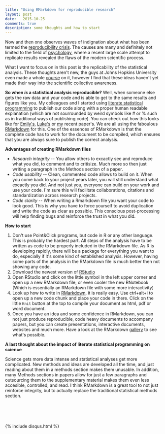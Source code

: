 ```yaml
---
title: "Using RMarkdown for reproducible research"
layout: post
date:   2015-10-25 
comments: true
description: some thoughts and how to start
---
```




Now and then one observes waves of indignation about what has been termed the [reproducibility crisis](https://en.wikipedia.org/wiki/Replication_crisis). The causes are many and definitely not limited to the field of [psychology](http://science.sciencemag.org/content/349/6251/aac4716), where a recent large scale
attempt to replicate results revealed the flaws of the modern scientific process. 

What I want to focus on in this post is the replicability of the statistical analysis. These thoughts
aren't new, the guys at Johns Hopkins University even made a whole [course](https://www.coursera.org/learn/reproducible-research) on it, however I find that these ideas haven't yet made their way into the scientific collective awareness.

**So when *is* a statistical analysis reproducible?** Well, when someone else gets the raw data and your
code and is able to get to the same results and figures like you. My colleagues and I started 
using [literate statistical programming](https://en.wikipedia.org/wiki/Literate_programming) to publish
our code along with a proper human readable explanation (which are not sourrounded by weird symbols like # or % such
as in traditional ways of publishing code). You can check out how this looks like for [Emily's](https://static-content.springer.com/esm/art%3A10.1186%2Fs13104-016-2209-x/MediaObjects/13104_2016_2209_MOESM1_ESM.html),
[Luke's](https://github.com/leberhartphillips/killdeer_foraging/blob/master/Rcode_Killdeer_foraging.pdf) or
[my](https://github.com/mastoffel/seal_chemical_fingerprints/blob/master/analysis_markdown.pdf)
recent paper's. We are all using the faboulous [RMarkdown](http://rmarkdown.rstudio.com/) for this. One of the essences of RMarkdown is that the complete code has to work for the document to be compiled, which ensures that you are always sure to publish the correct analysis.

**Advantages of creating RMarkdown files**

*  *Research integrity* -- You allow others to excactly see and reproduce what you did,
to comment and to critisize. Much more so then just writing a paragraph in the Methods section of a paper.
* *Code usability* -- Clean, commented code allows to build on it. When you come back to your project years later, 
you will still understand what excactly you did. And not just you, everyone can build on your 
work and use your code. I´m sure this will facilitate collaborations, citations and standardization
across research projects.
* *Code clarity* -- When writing a Rmarkdown file you want your code to look good. This is why you have to force yourself to avoid duplication and write the code as clear as possible. This conscious post-processing
will help finding bugs and reinforce the trust in what you did.

**How to start**

1. Don't use Point&Click programs, but code in R or any other language. This is probably the hardest part. All steps of the analysis have to be written as code to be properly included in the RMarkdown file. As R is developing rapidly, there will be a package for everything you want to do, especially if it's some kind of established analysis. However, having some parts of the analysis in the RMarkdown file is much better then not showing any code. 
2. Download the newest version of [RStudio](https://www.rstudio.com/)  
3. Open RStudio and click on the little symbol in the left upper corner and open up a new RMarkdown file, or even cooler the new RNotebook (Which is essentially an RMarkdown file with some more interactivity)
4. Look up how to write in [RMarkdown](http://rmarkdown.rstudio.com/lesson-1.html), it is really easy. Use ctrl+alt+i to open up a new code chunk and place your code in there. Click on the little `Knit` button at the top to compile your document as html, pdf or word document. 
5. Once you have an idea and some confidence in RMarkdown, you can not just produce reproducible, code heavy documents to accompany papers, but you can create presentations, interactive documents, websites and much more. Have a look at the RMarkdown [gallery](http://rmarkdown.rstudio.com/gallery.html) to see what's possible.


    
**A last thought about the impact of literate statistical programming on science**

Science gets more data intense and statistical analyses get more complicated. New methods and ideas are developed all the time, and just reading about them in a methods section makes them unusable. In addition, many Methods sections in papers allow for just a few paragraphs and outsourcing them to the supplementary material makes them even less accesible, controlled, and read. I think RMarkdown is a great tool to not just reinforce integrity, but to actually replace the traditional statistical methods section.

<br/><br/>
<br/><br/>
{% include disqus.html %}

